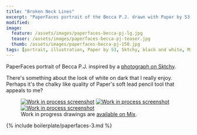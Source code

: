```yaml
---
title: "Broken Neck Lines"
excerpt: "PaperFaces portrait of the Becca P.J. drawn with Paper by 53 on an iPad."
modified: 
image: 
  feature: /assets/images/paperfaces-becca-pj-lg.jpg
  teaser: /assets/images/paperfaces-becca-pj-teaser.jpg
  thumb: /assets/images/paperfaces-becca-pj-150.jpg
tags: [portrait, illustration, Paper by 53, Sktchy, black and white, Mix]
---
```


PaperFaces portrait of Becca P.J. inspired by a [photograph on Sktchy](http://sktchy.com/WCFVrC).

There's something about the look of white on dark that I really enjoy. Perhaps it's the chalky like quality of Paper's soft lead pencil tool that appeals to me?

<figure class="third">
  <a href="{{ site.url }}/assets/images/paperfaces-becca-pj-process-1-lg.jpg"><img src="{{ site.url }}/assets/images/paperfaces-becca-pj-process-1-600.jpg" alt="Work in process screenshot"></a>
  <a href="{{ site.url }}/assets/images/paperfaces-becca-pj-process-2-lg.jpg"><img src="{{ site.url }}/assets/images/paperfaces-becca-pj-process-2-600.jpg" alt="Work in process screenshot"></a>
  <a href="{{ site.url }}/assets/images/paperfaces-becca-pj-process-3-lg.jpg"><img src="{{ site.url }}/assets/images/paperfaces-becca-pj-process-3-600.jpg" alt="Work in process screenshot"></a>
  <figcaption>Work in progress drawings are <a href="https://mix.fiftythree.com/11098-Michael-Rose/3471365">available on Mix</a>.</figcaption>
</figure>

{% include boilerplate/paperfaces-3.md %}
